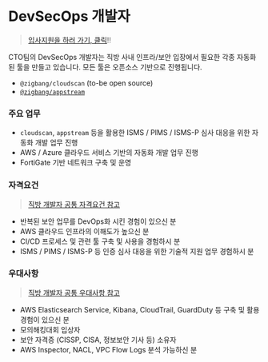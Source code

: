 # DevSecOps 개발자

> [입사지원을 하러 가기, 클릭](https://forms.gle/nTCq9oXdtQ9k5iqq8)!!

CTO팀의 DevSecOps 개발자는 직방 사내 인프라/보안 입장에서 필요한 각종 자동화된 툴을 만들고 있습니다. 모든 툴은 오픈소스 기반으로 진행됩니다.

* `@zigbang/cloudscan` (to-be open source)
* [`@zigbang/appstream`](https://github.com/zigbang/appstream)

### 주요 업무

* `cloudscan`, `appstream` 등을 활용한 ISMS / PIMS / ISMS-P 심사 대응을 위한 자동화 개발 업무 진행
* AWS / Azure 클라우드 서비스 기반의 자동화 개발 업무 진행
* FortiGate 기반 네트워크 구축 및 운영

### 자격요건

> [직방 개발자 공통 자격요건 참고](https://github.com/zigbang/recruit#%EC%9E%90%EA%B2%A9%EC%9A%94%EA%B1%B4)

* 반복된 보안 업무를 DevOps화 시킨 경험이 있으신 분
* AWS 클라우드 인프라의 이해도가 높으신 분
* CI/CD 프로세스 및 관련 툴 구축 및 사용을 경험하시 분
* ISMS / PIMS / ISMS-P 등 인증 심사 대응을 위한 기술적 지원 업무 경험하시 분

### 우대사항

> [직방 개발자 공통 우대사항 참고](https://github.com/zigbang/recruit#%EC%9A%B0%EB%8C%80%EC%82%AC%ED%95%AD)

* AWS Elasticsearch Service, Kibana, CloudTrail, GuardDuty 등 구축 및 활용 경험이 있으신 분
* 모의해킹대회 입상자
* 보안 자격증 (CISSP, CISA, 정보보안 기사 등) 소유자
* AWS Inspector, NACL, VPC Flow Logs 분석 가능하신 분
